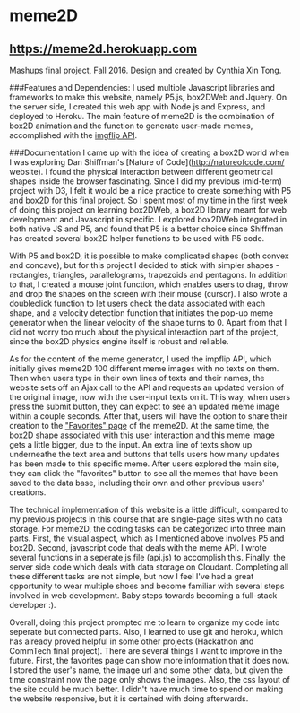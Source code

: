 # meme2D
## https://meme2d.herokuapp.com
Mashups final project, Fall 2016. Design and created by Cynthia Xin Tong. 

###Features and Dependencies: 
I used multiple Javascript libraries and frameworks to make this website, namely P5.js, box2DWeb and Jquery. On the server side, I created this web app with Node.js and Express, and deployed to Heroku. The main feature of meme2D is the combination of box2D animation and the function to generate user-made memes, accomplished with the [imgflip API](https://api.imgflip.com/). 

###Documentation 
I came up with the idea of creating a box2D world when I was exploring Dan Shiffman's [Nature of Code](http://natureofcode.com/ website). I found the physical interaction between different geometrical shapes inside the browser fascinating. Since I did my previous (mid-term) project with D3, I felt it would be a nice practice to create something with P5 and box2D for this final project. So I spent most of my time in the first week of doing this project on learning box2DWeb, a box2D library meant for web development and Javascript in specific. I explored box2DWeb integrated in both native JS and P5, and found that P5 is a better choice since Shiffman has created several box2D helper functions to be used with P5 code. 

With P5 and box2D, it is possible to make complicated shapes (both convex and concave), but for this project I decided to stick with simpler shapes - rectangles, triangles, parallelograms, trapezoids and pentagons. In addition to that, I created a mouse joint function, which enables users to drag, throw and drop the shapes on the screen with their mouse (cursor). I also wrote a doubleclick function to let users check the data associated with each shape, and a velocity detection function that initiates the pop-up meme generator when the linear velocity of the shape turns to 0. Apart from that I did not worry too much about the physical interaction part of the project, since the box2D physics engine itself is robust and reliable. 

As for the content of the meme generator, I used the impflip API, which initially gives meme2D 100 different meme images with no texts on them. Then when users type in their own lines of texts and their names, the website sets off an Ajax call to the API and requests an updated version of the original image, now with the user-input texts on it. This way, when users press the submit button, they can expect to see an updated meme image within a couple seconds. After that, users will have the option to share their creation to the ["Favorites" page](https://meme2d.herokuapp.com/favorites) of the meme2D. At the same time, the box2D shape associated with this user interaction and this meme image gets a little bigger, due to the input. An extra line of texts show up underneathe the text area and buttons that tells users how many updates has been made to this specific meme. After users explored the main site, they can click the "favorites" button to see all the memes that have been saved to the data base, including their own and other previous users' creations. 

The technical implementation of this website is a little difficult, compared to my previous projects in this course that are single-page sites with no data storage. For meme2D, the coding tasks can be categorized into three main parts. First, the visual aspect, which as I mentioned above involves P5 and box2D. Second, javascript code that deals with the meme API. I wrote several functions in a seperate js file (api.js) to accomplish this. Finally, the server side code which deals with data storage on Cloudant. Completing all these different tasks are not simple, but now I feel I've had a great opportunity to wear multiple shoes and become familiar with several steps involved in web development. Baby steps towards becoming a full-stack developer :). 

Overall, doing this project prompted me to learn to organize my code into seperate but connected parts. Also, I learned to use git and heroku, which has already proved helpful in some other projects (Hackathon and CommTech final project). There are several things I want to improve in the future. First, the favorites page can show more information that it does now. I stored the user's name, the image url and some other data, but given the time constraint now the page only shows the images. Also, the css layout of the site could be much better. I didn't have much time to spend on making the website responsive, but it is certained with doing afterwards.   
